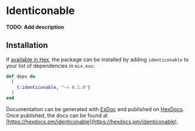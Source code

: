 # Identiconable

**TODO: Add description**

## Installation

If [available in Hex](https://hex.pm/docs/publish), the package can be installed
by adding `identiconable` to your list of dependencies in `mix.exs`:

```elixir
def deps do
  [
    {:identiconable, "~> 0.1.0"}
  ]
end
```

Documentation can be generated with [ExDoc](https://github.com/elixir-lang/ex_doc)
and published on [HexDocs](https://hexdocs.pm). Once published, the docs can
be found at [https://hexdocs.pm/identiconable](https://hexdocs.pm/identiconable).

